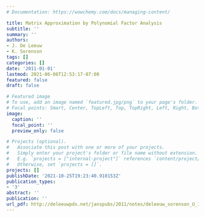 ```yaml
---
# Documentation: https://wowchemy.com/docs/managing-content/

title: Matrix Approximation by Polynomial Factor Analysis
subtitle: ''
summary: ''
authors:
- J. De Leeuw
- K. Sorenson
tags: []
categories: []
date: '2011-01-01'
lastmod: 2021-06-06T12:53:17-07:00
featured: false
draft: false

# Featured image
# To use, add an image named `featured.jpg/png` to your page's folder.
# Focal points: Smart, Center, TopLeft, Top, TopRight, Left, Right, BottomLeft, Bottom, BottomRight.
image:
  caption: ''
  focal_point: ''
  preview_only: false

# Projects (optional).
#   Associate this post with one or more of your projects.
#   Simply enter your project's folder or file name without extension.
#   E.g. `projects = ["internal-project"]` references `content/project/deep-learning/index.md`.
#   Otherwise, set `projects = []`.
projects: []
publishDate: '2021-10-25T19:23:40.910153Z'
publication_types:
- '3'
abstract: ''
publication: ''
url_pdf: http://deleeuwpdx.net/janspubs/2011/notes/deleeuw_sorenson_U_11.pdf
---
```

